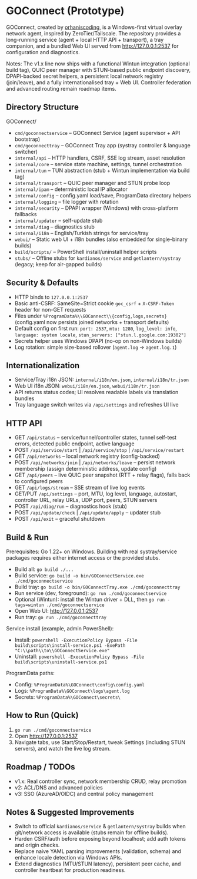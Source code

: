﻿# GOConnect (Prototype)

GOConnect, created by [orhaniscoding](https://github.com/orhaniscoding), is a Windows-first virtual overlay network agent, inspired by ZeroTier/Tailscale. The repository provides a long-running service (agent + local HTTP API + transport), a tray companion, and a bundled Web UI served from http://127.0.0.1:2537 for configuration and diagnostics.

Notes: The v1.x line now ships with a functional Wintun integration (optional build tag), QUIC peer manager with STUN-based public endpoint discovery, DPAPI-backed secret helpers, a persistent local network registry (join/leave), and a fully internationalised tray + Web UI. Controller federation and advanced routing remain roadmap items.

## Directory Structure

GOConnect/
- `cmd/goconnectservice` – GOConnect Service (agent supervisor + API bootstrap)
- `cmd/goconnecttray` – GOConnect Tray app (systray controller & language switcher)
- `internal/api` – HTTP handlers, CSRF, SSE log stream, asset resolution
- `internal/core` – service state machine, settings, tunnel orchestration
- `internal/tun` – TUN abstraction (stub + Wintun implementation via build tag)
- `internal/transport` – QUIC peer manager and STUN probe loop
- `internal/ipam` – deterministic local IP allocator
- `internal/config` – config.yaml load/save, ProgramData directory helpers
- `internal/logging` – file logger with rotation
- `internal/security` – DPAPI wrapper (Windows) with cross-platform fallbacks
- `internal/updater` – self-update stub
- `internal/diag` – diagnostics stub
- `internal/i18n` – English/Turkish strings for service/tray
- `webui/` – Static web UI + i18n bundles (also embedded for single-binary builds)
- `build/scripts/` – PowerShell install/uninstall helper scripts
- `stubs/` – Offline stubs for `kardianos/service` and `getlantern/systray` (legacy; keep for air-gapped builds)

## Security & Defaults
- HTTP binds to `127.0.0.1:2537`
- Basic anti-CSRF: SameSite=Strict cookie `goc_csrf` + `X-CSRF-Token` header for non-GET requests
- Files under `%ProgramData%\\GOConnect\\{config,logs,secrets}` (config.yaml now persists joined networks + transport defaults)
- Default config on first run: `port: 2537`, `mtu: 1280`, `log_level: info`, `language: system locale`, `stun_servers: ["stun.l.google.com:19302"]`
- Secrets helper uses Windows DPAPI (no-op on non-Windows builds)
- Log rotation: simple size-based rollover (`agent.log` -> `agent.log.1`)

## Internationalization
- Service/Tray i18n JSON: `internal/i18n/en.json`, `internal/i18n/tr.json`
- Web UI i18n JSON: `webui/i18n/en.json`, `webui/i18n/tr.json`
- API returns status codes; UI resolves readable labels via translation bundles
- Tray language switch writes via `/api/settings` and refreshes UI live

## HTTP API
- GET `/api/status` – service/tunnel/controller states, tunnel self-test errors, detected public endpoint, active language
- POST `/api/service/start` | `/api/service/stop` | `/api/service/restart`
- GET `/api/networks` – local network registry (config-backed)
- POST `/api/networks/join` | `/api/networks/leave` – persist network membership (assign deterministic address, update config)
- GET `/api/peers` – live QUIC peer snapshot (RTT + relay flags), falls back to configured peers
- GET `/api/logs/stream` – SSE stream of live log events
- GET/PUT `/api/settings` – port, MTU, log level, language, autostart, controller URL, relay URLs, UDP port, peers, STUN servers
- POST `/api/diag/run` – diagnostics hook (stub)
- POST `/api/update/check` | `/api/update/apply` – updater stub
- POST `/api/exit` – graceful shutdown

## Build & Run

Prerequisites: Go 1.22+ on Windows. Building with real systray/service packages requires either internet access or the provided stubs.

- Build all: `go build ./...`
- Build service: `go build -o bin/GOConnectService.exe ./cmd/goconnectservice`
- Build tray: `go build -o bin/GOConnectTray.exe ./cmd/goconnecttray`
- Run service (dev, foreground): `go run ./cmd/goconnectservice`
- Optional (Wintun): install the Wintun driver + DLL, then `go run -tags=wintun ./cmd/goconnectservice`
- Open Web UI: http://127.0.0.1:2537
- Run tray: `go run ./cmd/goconnecttray`

Service install (example, admin PowerShell):
- Install: `powershell -ExecutionPolicy Bypass -File build\scripts\install-service.ps1 -ExePath "C:\\path\\to\\GOConnectService.exe"`
- Uninstall: `powershell -ExecutionPolicy Bypass -File build\scripts\uninstall-service.ps1`

ProgramData paths:
- Config: `%ProgramData%\GOConnect\config\config.yaml`
- Logs: `%ProgramData%\GOConnect\logs\agent.log`
- Secrets: `%ProgramData%\GOConnect\secrets\`

## How to Run (Quick)
1. `go run ./cmd/goconnectservice`
2. Open http://127.0.0.1:2537
3. Navigate tabs, use Start/Stop/Restart, tweak Settings (including STUN servers), and watch the live log stream.

## Roadmap / TODOs
- v1.x: Real controller sync, network membership CRUD, relay promotion
- v2: ACL/DNS and advanced policies
- v3: SSO (AzureAD/OIDC) and central policy management

## Notes & Suggested Improvements
- Switch to official `kardianos/service` & `getlantern/systray` builds when git/network access is available (stubs remain for offline builds).
- Harden CSRF/auth before exposing beyond localhost; add auth tokens and origin checks.
- Replace naive YAML parsing improvements (validation, schema) and enhance locale detection via Windows APIs.
- Extend diagnostics (MTU/STUN latency), persistent peer cache, and controller heartbeat for production readiness.






